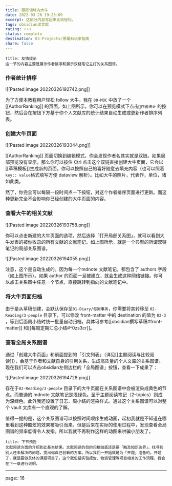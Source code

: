 ```yaml
---
title: 跟踪领域内大牛
date: 2022-03-26 19:25:09
excerpt: 这部分内容写起来比较轻松。
tags: obsidian读文献
rating: ⭐⭐⭐
status: complete
destination: 03-Projects/黑曜石玩家指南
share: false
---
```


```ad-info
title: 友情提示
这一节的内容主要是展示作者排序和展示双链笔记主打的关系图谱。
```

### 作者统计排序

![[Pasted image 20220326192742.png]]

为了方便本教程用户轻松 follow 大牛，我在 `00-MOC` 中放了一个 [[AuthorRanking]] 的页面，如上图所示，你可以在预览模式下点击`🐼作者统计` 的按钮，然后会在按钮下方基于你个人文献库的统计结果自动生成或更新作者排序列表。

### 创建大牛页面

![[Pasted image 20220326193044.png]]

[[AuthorRanking]] 页面切换到编辑模式，你会发现作者名其实就是双链。如果局部预览没有显示，那么你可以按住 Ctrl 点击这个双链直接创建大牛页面，它会以[[草稿模板]]生成新的页面。你可以按照自己的喜好随意去填充内容（也可以照着`key:: value`格式填写方便 dataview 解析）。比如大牛的照片，代表作，单位，诸如此类。

然了，你完全可以每隔一段时间点一下按钮，对这个作者排序页面进行更新。而这种更新完全不会影响你已经创建的大牛页面的内容。

### 查看大牛的相关文献

![[Pasted image 20220326193758.png]]

你可以点击新建的大牛页面的选项，然后选择「打开局部关系图」，就可以看到大牛发表的被你收录的所有文献的文献笔记。如上图所示，就是一个典型的所谓双链笔记的局部关系图谱。

![[Pasted image 20220326194055.png]]

注意，这个是自动生成的。因为每一个mdnote 文献笔记，都包含了 authors 字段（如上图所示）。如果 author 的页面一旦被建立，就会生成这种网络链接。你可以点击关系图中任意一个节点，直接跳转到指向的文献笔记中。

### 将大牛页面归档

由于是从草稿创建，会默认保存至`01-Diary/每周事务`，你需要将其转移至 `02-Reading/3-people` 目录下，可以修改 front-matter 中的 destination 的值为 `02-3` ，等到后面周小结时统一批量自动归档，具体可参考[[obsidian撰写草稿#front-matter]] 和[[每周定期汇总小结#^0zs3cr]]。

### 查看全局关系图谱

通过「创建大牛页面」和前面提到的「引文列表」（详见[[主题阅读与比较阅读]]），会基于作者和文献自身的引用关系，生成高质量的个人文库的关系图谱。现在我们可以点击obsidian左侧边栏的「全局图谱」按钮，查看一下成果了：

![[Pasted image 20220326194728.png]]

存在于`02-Reading/3-people` 目录下的大牛页面在关系图谱中会被渲染成黄色的节点。而普通的 mdnote 文献笔记是浅绿色。至于主题阅读笔记（2-topics）则成为深绿色。此外我还设置了日志、周小结的渲染样式。通过这个关系图谱可以对整个 vault 文库有一个直观的了解。

值得一提的是，这个关系图谱可以按照时间顺序生成动画，起初我就是不知道在哪里看到这种酷炫的效果被吸引而来。但是后来在实际的使用过程中，发现查看全局图谱的频率低得令人发指。所以我就不再制作这样的动图来哄骗小朋友了。

```ad-info
title: 下节预告
文献阅读方面的介绍到此基本结束。文献阅读的目的归根结底还是要「触及知识边界」，找寻到别人还未解决的问题，提出你自己创新的方案。所以我们一开始就是为「开题」准备的。开题了，就是要做具体的课题项目了。这个就包括实验报告、物资管理等项目相关的工作流程，我会在下一章进行说明。
```

---

page:: 16